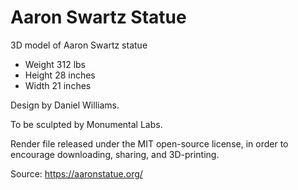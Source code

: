 # Aaron Swartz Statue
3D model of Aaron Swartz statue

- Weight	312 lbs
- Height	28 inches
- Width	21 inches

Design by Daniel Williams.

To be sculpted by Monumental Labs.

Render file released under the MIT open-source license, in order to encourage downloading, sharing, and 3D-printing.

Source: https://aaronstatue.org/
